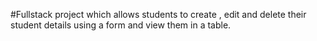 #Fullstack project which allows students to create , edit and delete their student details using a form and view them in a table.